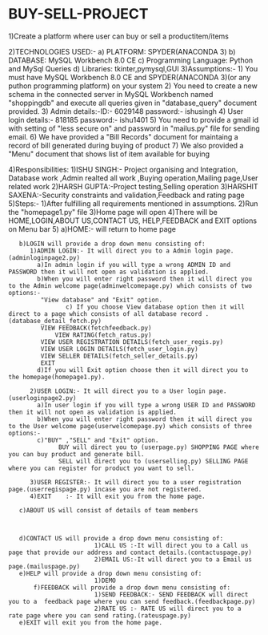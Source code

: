 # BUY-SELL-PROJECT
1)Create a platform where user can buy or sell a productitem/items

2)TECHNOLOGIES USED:-
		 a) PLATFORM: SPYDER(ANACONDA 3)
		 b) DATABASE: MySQL Workbench 8.0 CE
		 c) Programming Language: Python and MySql Queries
		 d) Libraries: tkinter,pymysql,GUI
3)Assumptions:-
		1) You must have MySQL Workbench 8.0 CE and SPYDER(ANACONDA 3)(or any puthon programming platform) on your system
		2) You need  to create a new schema in the connected server in MySQL Workbench named "shoppingdb" and execute all queries given in "database_query"
 		   document provided.
		3) Admin details:-ID:- 6029148 password:- ishusingh
		4) User login details:- 818185 password:- ishu1401
		5) You need to provide a gmail id with setting of "less secure on" and password in "mailus.py" file for sending email.
		6) We have provided a "Bill Records" document for maintaing a record of bill generated during buying of product
		7) We also provided a "Menu" document that shows list of item available for buying

4)Responsibilities:
		   1)ISHU SINGH:- Project organising and Integration, Database work ,Admin realted all work ,Buying operation,Mailing page,User related work
		   2)HARSH GUPTA:-Project testing,Selling operation
		   3)HARSHIT SAXENA:-Security constraints and validation,Feedback and rating page
5)Steps:-
	1)After fulfilling all requirements mentioned in assumptions.
        2)Run the "homepage1.py" file
	3)Home page will open
	4)There will be HOME,LOGIN,ABOUT US,CONTACT US, HELP,FEEDBACK and EXIT options on Menu bar
	5) a)HOME:- will return to home page




	   b)LOGIN will provide a drop down menu consisting of:
	      1)ADMIN LOGIN:- It will direct you to a Admin login page.(adminloginpage2.py)
			a)In admin login if you will type a wrong ADMIN ID and PASSWORD then it will not open as validation is applied.
			b)When you will enter right password then it will direct you to the Admin welcome page(adminwelcomepage.py) which consists of two options:- 
		 	 "View database" and "Exit" option.
                	c) If you choose View database option then it will direct to a page which consists of all database record .(database_detail_fetch.py)
		  	 VIEW FEEDBACK(fetchfeedback.py)
	           	 VIEW RATING(fetch_ratus.py)
		   	 VIEW USER REGISTRATION DETAILS(fetch_user_regis.py)
		   	 VIEW USER LOGIN DETAILS(fetch_user_login.py)
		   	 VIEW SELLER DETAILS(fetch_seller_details.py)
		   	 EXIT
			d)If you will Exit option choose then it will direct you to the homepage(homepage1.py).

	      2)USER LOGIN:- It will direct you to a User login page.(userloginpage2.py)
			a)In user login if you will type a wrong USER ID and PASSWORD then it will not open as validation is applied.
			b)When you will enter right password then it will direct you to the User welcome page(userwelcomepage.py) which consists of three options:- 
			c)"BUY" ,"SELL" and "Exit" option.
	           	  BUY will direct you to (userpage.py) SHOPPING PAGE where you can buy product and generate bill.
	          	  SELL will direct you to (userselling.py) SELLING PAGE where you can register for product you want to sell.

	      3)USER REGISTER:- It will direct you to a user registration page.(userregispage.py) incase you are not registered.
	      4)EXIT	:- It will exit you from the home page.

	   c)ABOUT US will consist of details of team members



	   d)CONTACT US will provide a drop down menu consisting of:
							1)CALL US :-It will direct you to a Call us page that provide our address and contact details.(contactuspage.py)
							2)EMAIL US:-It will direct you to a Email us page.(mailuspage.py)
	   e)HELP will provide a drop down menu consisting of:
							1)DEMO
           f)FEEDBACK will provide a drop down menu consisting of:
							1)SEND FEEDBACK:- SEND FEEDBACK will direct you to a  feedback page where you can send feedback.(feedbackpage.py)
							2)RATE US :- RATE US will direct you to a  rate page where you can send rating.(rateuspage.py)
	   e)EXIT will exit you from the home page.
	   

